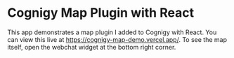 # Cognigy Map Plugin with React

This app demonstrates a map plugin I added to Cognigy with React. You can view this live at https://cognigy-map-demo.vercel.app/. To see the map itself, open the webchat widget at the bottom right corner.
